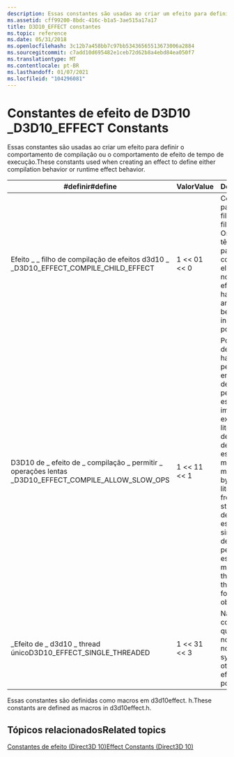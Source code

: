 ```yaml
---
description: Essas constantes são usadas ao criar um efeito para definir o comportamento de compilação ou o comportamento de efeito de tempo de execução.
ms.assetid: cff99200-8bdc-416c-b1a5-3ae515a17a17
title: D3D10_EFFECT constantes
ms.topic: reference
ms.date: 05/31/2018
ms.openlocfilehash: 3c12b7a458bb7c97bb53436565513673006a2884
ms.sourcegitcommit: c7add10d695482e1ceb72d62b8a4ebd84ea050f7
ms.translationtype: MT
ms.contentlocale: pt-BR
ms.lasthandoff: 01/07/2021
ms.locfileid: "104296081"
---
```

# <a name="d3d10_effect-constants"></a><span data-ttu-id="8a768-103">Constantes de efeito de D3D10 \_</span><span class="sxs-lookup"><span data-stu-id="8a768-103">D3D10\_EFFECT Constants</span></span>

<span data-ttu-id="8a768-104">Essas constantes são usadas ao criar um efeito para definir o comportamento de compilação ou o comportamento de efeito de tempo de execução.</span><span class="sxs-lookup"><span data-stu-id="8a768-104">These constants used when creating an effect to define either compilation behavior or runtime effect behavior.</span></span>



| <span data-ttu-id="8a768-105">\#definir</span><span class="sxs-lookup"><span data-stu-id="8a768-105">\#define</span></span>                                 | <span data-ttu-id="8a768-106">Valor</span><span class="sxs-lookup"><span data-stu-id="8a768-106">Value</span></span>        | <span data-ttu-id="8a768-107">Descrição</span><span class="sxs-lookup"><span data-stu-id="8a768-107">Description</span></span>                                                                                                                                                                                                                                                 |
|------------------------------------------|--------------|-------------------------------------------------------------------------------------------------------------------------------------------------------------------------------------------------------------------------------------------------------------|
| <span data-ttu-id="8a768-108">Efeito \_ \_ filho de compilação de efeitos d3d10 \_ \_</span><span class="sxs-lookup"><span data-stu-id="8a768-108">D3D10\_EFFECT\_COMPILE\_CHILD\_EFFECT</span></span>    | <span data-ttu-id="8a768-109">1 << 0</span><span class="sxs-lookup"><span data-stu-id="8a768-109">1 << 0</span></span> | <span data-ttu-id="8a768-110">Compile o arquivo. FX para um efeito filho.</span><span class="sxs-lookup"><span data-stu-id="8a768-110">Compile the .fx file to a child effect.</span></span> <span data-ttu-id="8a768-111">Os efeitos filho não têm inicializações para nenhum valor compartilhado porque eles são inicializados no pool de efeitos.</span><span class="sxs-lookup"><span data-stu-id="8a768-111">Child effects have no initializes for any shared values because these are initialized in the effect pool.</span></span>                                                                                                           |
| <span data-ttu-id="8a768-112">D3D10 de \_ efeito de \_ compilação \_ permitir \_ operações lentas \_</span><span class="sxs-lookup"><span data-stu-id="8a768-112">D3D10\_EFFECT\_COMPILE\_ALLOW\_SLOW\_OPS</span></span> | <span data-ttu-id="8a768-113">1 << 1</span><span class="sxs-lookup"><span data-stu-id="8a768-113">1 << 1</span></span> | <span data-ttu-id="8a768-114">Por padrão, o modo de desempenho está habilitado.</span><span class="sxs-lookup"><span data-stu-id="8a768-114">By default, performance mode is enabled.</span></span> <span data-ttu-id="8a768-115">O modo de desempenho não permite objetos de estado mutável, impedindo que expressões não literais apareçam nas definições de objeto de estado.</span><span class="sxs-lookup"><span data-stu-id="8a768-115">Performance mode disallows mutable state objects by preventing non-literal expressions from appearing in state object definitions.</span></span> <span data-ttu-id="8a768-116">A especificação desse sinalizador desabilitará o modo e permitirá objetos de estado mutável.</span><span class="sxs-lookup"><span data-stu-id="8a768-116">Specifying this flag will disable the mode and allow for mutable state objects.</span></span> |
| <span data-ttu-id="8a768-117">\_Efeito de \_ d3d10 \_ thread único</span><span class="sxs-lookup"><span data-stu-id="8a768-117">D3D10\_EFFECT\_SINGLE\_THREADED</span></span>          | <span data-ttu-id="8a768-118">1 << 3</span><span class="sxs-lookup"><span data-stu-id="8a768-118">1 << 3</span></span> | <span data-ttu-id="8a768-119">Não tente sincronizar com outros threads que carregam efeitos no mesmo pool.</span><span class="sxs-lookup"><span data-stu-id="8a768-119">Do not attempt to synchronize with other threads loading effects into the same pool.</span></span>                                                                                                                                                                        |



 

<span data-ttu-id="8a768-120">Essas constantes são definidas como macros em d3d10effect. h.</span><span class="sxs-lookup"><span data-stu-id="8a768-120">These constants are defined as macros in d3d10effect.h.</span></span>

## <a name="related-topics"></a><span data-ttu-id="8a768-121">Tópicos relacionados</span><span class="sxs-lookup"><span data-stu-id="8a768-121">Related topics</span></span>

<dl> <dt>

[<span data-ttu-id="8a768-122">Constantes de efeito (Direct3D 10)</span><span class="sxs-lookup"><span data-stu-id="8a768-122">Effect Constants (Direct3D 10)</span></span>](d3d10-graphics-reference-effect-constants.md)
</dt> </dl>

 

 



